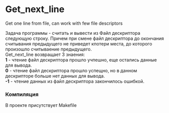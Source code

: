# Get_next_line
Get one line from file, can work with few file descriptors

Задача программы - считать и вывести из Файл дескриптора следующую строку. Причем при смене файл дескриптора до окончания считывания предыдущего не приведет кпотери места, до которого произошло считываение предыдущего.  
Get_next_line возвращает 3 знаения:  
**1** - чтение файл дескриптора прошло учпешно, еще остались данные для вывода.  
**0** - чтение файл дескриптора прошло успещно, но в данном дескрипторе больше нет данных для вывода.  
**-1** - чтение данных из файл дескриптора закончилось ошибкой.

### Компиляция
В проекте присутствует Makefile
